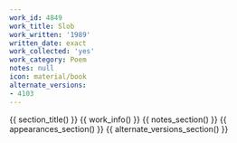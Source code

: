 ```yaml
---
work_id: 4849
work_title: Slob
work_written: '1989'
written_date: exact
work_collected: 'yes'
work_category: Poem
notes: null
icon: material/book
alternate_versions:
- 4103
---
```


{{ section_title() }}
{{ work_info() }}
{{ notes_section() }}
{{ appearances_section() }}
{{ alternate_versions_section() }}